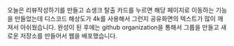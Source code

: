 오늘은 리뷰작성하기를 만들고 쇼생크 탈출 카드를 누르면 해당 페이지로 이동하는 기능을 만들었는데
디스코드 해상도가 4k를 사용해서 그런지 공유화면의 텍스트가 많이 깨져서 아쉬웠습니다.
완성이 된 후에는 github organization을 통해서 그룹을 만들고 새로운 저장소를 만들어서
웹을 배포했습니다.